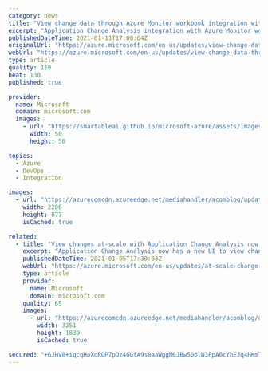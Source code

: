 ```yaml
---
category: news
title: "View change data through Azure Monitor workbook integration with Application Change Analysis"
excerpt: "Application Change Analysis integration with Azure Monitor workbook is now in public preview"
publishedDateTime: 2021-01-11T17:00:04Z
originalUrl: "https://azure.microsoft.com/en-us/updates/view-change-data-through-azure-monitor-workbook-integration-with-application-change-analysis/"
webUrl: "https://azure.microsoft.com/en-us/updates/view-change-data-through-azure-monitor-workbook-integration-with-application-change-analysis/"
type: article
quality: 110
heat: 130
published: true

provider:
  name: Microsoft
  domain: microsoft.com
  images:
    - url: "https://smartableai.github.io/microsoft-azure/assets/images/organizations/microsoft.com-50x50.jpg"
      width: 50
      height: 50

topics:
  - Azure
  - DevOps
  - Integration

images:
  - url: "https://azurecomcdn.azureedge.net/mediahandler/acomblog/updates/UpdatesV2/blog/d0241d2b-e8d1-4042-adc0-9c277d2b705b.png"
    width: 2206
    height: 877
    isCached: true

related:
  - title: "View changes at-scale with Application Change Analysis now in public preview"
    excerpt: "Application Change Analysis now has a new UI to view changes in all resources under selected subscriptions, without 10 rows per page limitation. Check it out and monitor your Azure resources at-scale."
    publishedDateTime: 2021-01-05T17:30:03Z
    webUrl: "https://azure.microsoft.com/en-us/updates/at-scale-change-view/"
    type: article
    provider:
      name: Microsoft
      domain: microsoft.com
    quality: 69
    images:
      - url: "https://azurecomcdn.azureedge.net/mediahandler/acomblog/updates/UpdatesV2/blog/b7c71447-0728-4664-8602-9c920831cb8c.png"
        width: 3251
        height: 1839
        isCached: true

secured: "+6JHVB+iqcqHoXoROP7pQz4GGfA9s8aaWggM6JBw50olW3PpA0cYhEJq4HKmTtXU1VG7ZYgmQo5kqe19Nq8zf+GeleSh4i8jG4UNbgeVM+FEwXSYVeB5d4kfVImi6CXen72g0wWFsy4YWr1fiUBRKxu1Iiy3iltYtv9cISy931YrXeuyX3oaPBYPJSx0B9510IWii5qnpmTLAbJ0Dj4ENAutvOmhhiy6PKoFl45cy2wbSxswzs0T3O3w90W0SRnAGxZVyV/K+vpMl7WiD6xKyTsvY7ABUpmgROot99ZGq8I3vU5N72H86bz70XzmlSf2BLWe7xPXqT6S+zRzvQ4UempC5Jc5OiY/SoBkTOzzEMY=;8ssvIn6oIOMvfUGWZ4GRuA=="
---
```


